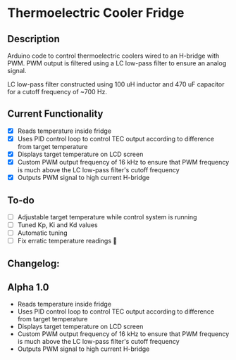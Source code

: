 # Thermoelectric Cooler Fridge

## Description
Arduino code to control thermoelectric coolers wired to an H-bridge with PWM. PWM output is filtered using a LC low-pass filter to ensure an analog signal.

LC low-pass filter constructed using 100 uH inductor and 470 uF capacitor for a cutoff frequency of ~700 Hz.

## Current Functionality
- [X] Reads temperature inside fridge
- [X] Uses PID control loop to control TEC output according to difference from target temperature
- [X] Displays target temperature on LCD screen
- [X] Custom PWM output frequency of 16 kHz to ensure that PWM frequency is much above the LC low-pass filter's cutoff frequency
- [X] Outputs PWM signal to high current H-bridge

## To-do
- [ ] Adjustable target temperature while control system is running
- [ ] Tuned Kp, Ki and Kd values
- [ ] Automatic tuning
- [ ] Fix erratic temperature readings 🐞

## Changelog:
## Alpha 1.0
- Reads temperature inside fridge
- Uses PID control loop to control TEC output according to difference from target temperature
- Displays target temperature on LCD screen
- Custom PWM output frequency of 16 kHz to ensure that PWM frequency is much above the LC low-pass filter's cutoff frequency
- Outputs PWM signal to high current H-bridge
